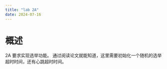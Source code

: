 ```yaml
---
title: "lab 2A"
date: 2024-07-16
---
```


# 概述
2A 要求实现选举功能。
通过阅读论文就能知道，这里需要初始化一个随机的选举超时时间，还有心跳超时时间。


